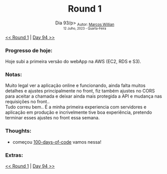<div align="center">
  <h1>Round 1</h1>
  <p>Dia 93/p>

  <sub>
    Autor: <a href="https://github.com/marcosmwx" target="_blank">Marcos Willian</a>
    <br>
    <small> 12 Julho, 2023 -  Quarta-Feira</small>
  </sub>
</div>

[<< Round 1](./README.MD) | [Day 94 >>](dia094.md)

### Progresso de hoje:

Hoje subi a primeira versão do webApp na AWS (EC2, RDS e S3).

### Notas:

Muito legal ver a aplicação online e funcionando, ainda falta muitos detalhes e ajustes principalmente no front, fiz também ajustes no CORS para aceitar a chamada e deixar ainda mais protegida a API e mudança nas requisições no front..
<br>
Tudo correu bem.. É a minha primeira experiencia com servidores e aplicação em produção e incrivelmente tive boa experiência, pretendo terminar esses ajustes no front essa semana.

### Thoughts:

- começou [100-days-of-code](https://github.com/marcosmwx/100DaysOfCode) vamos nessa!

### Extras:

[<< Round 1](./README.MD) | [Day 94 >>](dia094.md)
